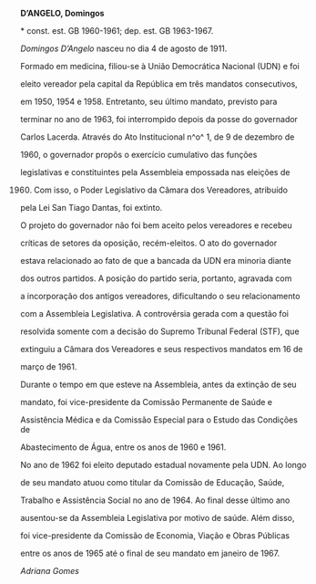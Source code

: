 **D’ANGELO, Domingos**



\* const. est. GB 1960-1961; dep. est. GB 1963-1967.



*Domingos D’Angelo* nasceu no dia 4 de agosto de 1911.



Formado em medicina, filiou-se à União Democrática Nacional (UDN) e foi

eleito vereador pela capital da República em três mandatos consecutivos,

em 1950, 1954 e 1958. Entretanto, seu último mandato, previsto para

terminar no ano de 1963, foi interrompido depois da posse do governador

Carlos Lacerda. Através do Ato Institucional n^o^ 1, de 9 de dezembro de

1960, o governador propôs o exercício cumulativo das funções

legislativas e constituintes pela Assembleia empossada nas eleições de

1960. Com isso, o Poder Legislativo da Câmara dos Vereadores, atribuído

pela Lei San Tiago Dantas, foi extinto.



O projeto do governador não foi bem aceito pelos vereadores e recebeu

críticas de setores da oposição, recém-eleitos. O ato do governador

estava relacionado ao fato de que a bancada da UDN era minoria diante

dos outros partidos. A posição do partido seria, portanto, agravada com

a incorporação dos antigos vereadores, dificultando o seu relacionamento

com a Assembleia Legislativa. A controvérsia gerada com a questão foi

resolvida somente com a decisão do Supremo Tribunal Federal (STF), que

extinguiu a Câmara dos Vereadores e seus respectivos mandatos em 16 de

março de 1961.



Durante o tempo em que esteve na Assembleia, antes da extinção de seu

mandato, foi vice-presidente da Comissão Permanente de Saúde e

Assistência Médica e da Comissão Especial para o Estudo das Condições de

Abastecimento de Água, entre os anos de 1960 e 1961.



No ano de 1962 foi eleito deputado estadual novamente pela UDN. Ao longo

de seu mandato atuou como titular da Comissão de Educação, Saúde,

Trabalho e Assistência Social no ano de 1964. Ao final desse último ano

ausentou-se da Assembleia Legislativa por motivo de saúde. Além disso,

foi vice-presidente da Comissão de Economia, Viação e Obras Públicas

entre os anos de 1965 até o final de seu mandato em janeiro de 1967.



*Adriana Gomes*



